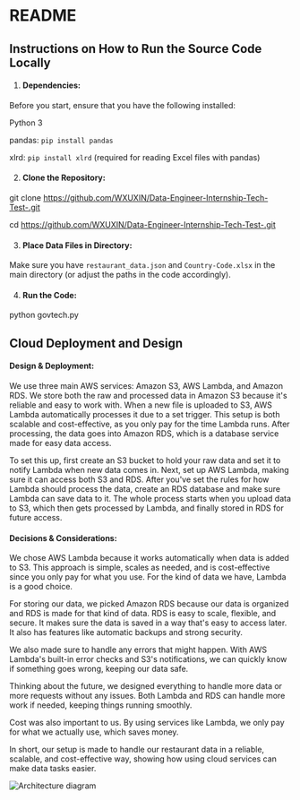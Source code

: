 # README

## Instructions on How to Run the Source Code Locally
1. #### **Dependencies:**

Before you start, ensure that you have the following installed:

Python 3

pandas: `pip install pandas`<br>

xlrd: `pip install xlrd` (required for reading Excel files with pandas)

2. #### **Clone the Repository:** 

git clone https://github.com/WXUXIN/Data-Engineer-Internship-Tech-Test-.git

cd https://github.com/WXUXIN/Data-Engineer-Internship-Tech-Test-.git

3. #### **Place Data Files in Directory:**
Make sure you have `restaurant_data.json` and `Country-Code.xlsx` in the main directory (or adjust the paths in the code accordingly).

4. #### **Run the Code:**
python govtech.py

## Cloud Deployment and Design
#### **Design & Deployment:**

We use three main AWS services: Amazon S3, AWS Lambda, and Amazon RDS. We store both the raw and processed data in Amazon S3 because it's reliable and easy to work with. When a new file is uploaded to S3, AWS Lambda automatically processes it due to a set trigger. This setup is both scalable and cost-effective, as you only pay for the time Lambda runs. After processing, the data goes into Amazon RDS, which is a database service made for easy data access.

To set this up, first create an S3 bucket to hold your raw data and set it to notify Lambda when new data comes in. Next, set up AWS Lambda, making sure it can access both S3 and RDS. After you've set the rules for how Lambda should process the data, create an RDS database and make sure Lambda can save data to it. The whole process starts when you upload data to S3, which then gets processed by Lambda, and finally stored in RDS for future access.



#### **Decisions & Considerations:**

We chose AWS Lambda because it works automatically when data is added to S3. This approach is simple, scales as needed, and is cost-effective since you only pay for what you use. For the kind of data we have, Lambda is a good choice.

For storing our data, we picked Amazon RDS because our data is organized and RDS is made for that kind of data. RDS is easy to scale, flexible, and secure. It makes sure the data is saved in a way that's easy to access later. It also has features like automatic backups and strong security.

We also made sure to handle any errors that might happen. With AWS Lambda's built-in error checks and S3's notifications, we can quickly know if something goes wrong, keeping our data safe.

Thinking about the future, we designed everything to handle more data or more requests without any issues. Both Lambda and RDS can handle more work if needed, keeping things running smoothly.

Cost was also important to us. By using services like Lambda, we only pay for what we actually use, which saves money.

In short, our setup is made to handle our restaurant data in a reliable, scalable, and cost-effective way, showing how using cloud services can make data tasks easier.

![Architecture diagram](/Users/ben/Downloads/diagram.png)